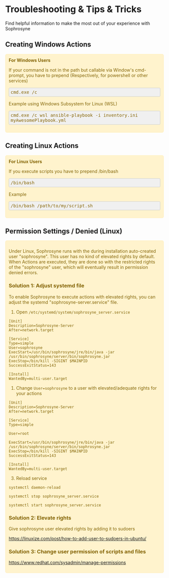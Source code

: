 # Troubleshooting & Tips & Tricks

Find helpful information to make the most out of your experience with Sophrosyne

## Creating Windows Actions

<div style="background-color: #fff3cd; border: 1px solid #ffeeba; color: #856404; padding: 10px; margin-bottom: 15px; border-radius: 5px;">
  <b>For Windows Users</b><br/>
  <p>If your command is not in the path but callable via Window's cmd-prompt, you have to prepend (Respectively, for powershell or other services) <p style="font-family: monospace; background-color: #f0f0f0; padding: 5px; border-radius: 3px; border: 1px solid #ccc; overflow-x: auto;">cmd.exe /c</p></p>
  <p>Example using Windows Subsystem for Linux (WSL)</p>
  <p style="font-family: monospace; background-color: #f0f0f0; padding: 5px; border-radius: 3px; border: 1px solid #ccc; overflow-x: auto;">cmd.exe /c wsl ansible-playbook -i inventory.ini myAwesomePlaybook.yml</p>
</div>

## Creating Linux Actions

<div style="background-color: #fff3cd; border: 1px solid #ffeeba; color: #856404; padding: 10px; margin-bottom: 15px; border-radius: 5px;">
  <b>For Linux Users</b><br/>
  <p>If you execute scripts you have to prepend /bin/bash <p style="font-family: monospace; background-color: #f0f0f0; padding: 5px; border-radius: 3px; border: 1px solid #ccc; overflow-x: auto;">/bin/bash</p></p>
  <p>Example</p>
  <p style="font-family: monospace; background-color: #f0f0f0; padding: 5px; border-radius: 3px; border: 1px solid #ccc; overflow-x: auto;">/bin/bash /path/to/my/script.sh</p>
</div>

## Permission Settings / Denied (Linux)

<div style="background-color: #fff3cd; border: 1px solid #ffeeba; color: #856404; padding: 10px; margin-bottom: 15px; border-radius: 5px;">

Under Linux, Sophrosyne runs with the during installation auto-created user "sophrosyne". This user has no kind of elevated rights by default. When Actions are executed, they are done so with the restricted rights of the "sophrosyne" user, which will eventually result in permission denied errors. 


### Solution 1: Adjust systemd file

To enable Sophrosyne to execute actions with elevated rights, you can adjust the systemd "sophrosyne-server.service" file.

1. Open 
```/etc/systemd/system/sophrosyne_server.service```

```text
[Unit]
Description=Sophrosyne-Server
After=network.target

[Service]
Type=simple
User=sophrosyne
ExecStart=/usr/bin/sophrosyne/jre/bin/java -jar /usr/bin/sophrosyne/server/bin/sophrosyne.jar
ExecStop=/bin/kill -SIGINT $MAINPID
SuccessExitStatus=143

[Install]
WantedBy=multi-user.target
```

1. Change ```User=sophrosyne``` to a user with elevated/adequate rights for your actions

```text
[Unit]
Description=Sophrosyne-Server
After=network.target

[Service]
Type=simple
```
```User=root```
```text
ExecStart=/usr/bin/sophrosyne/jre/bin/java -jar /usr/bin/sophrosyne/server/bin/sophrosyne.jar
ExecStop=/bin/kill -SIGINT $MAINPID
SuccessExitStatus=143

[Install]
WantedBy=multi-user.target
```

3. Reload service

```systemctl daemon-reload```

```systemctl stop sophrosyne_server.service```

```systemctl start sophrosyne_server.service```

### Solution 2: Elevate rights

Give sophrosyne user elevated rights by adding it to sudoers

https://linuxize.com/post/how-to-add-user-to-sudoers-in-ubuntu/

### Solution 3: Change user permission of scripts and files

https://www.redhat.com/sysadmin/manage-permissions


</div>